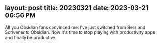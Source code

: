 layout: post
title: 20230321
date: 2023-03-21 06:56 PM
---

All you Obsidian fans convinced me: I've just switched from Bear and Scrivener to Obsidian. Now it's time to stop playing with productivity apps and finally be productive.